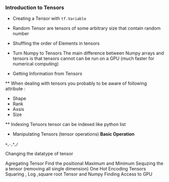 
### Introduction to Tensors
* Creating a Tensor with `tf.Variable`
* Random Tensor are tensors of some arbitrary size that contain random number 
* Shuffling the order of Elements in tensors
* Turn Numpy to Tensors
     The main difference between Numpy arrays and tensors is that tensors cannot can be run on a GPU (much faster for numerical computing)

* Getting Information from Tensors

** When dealing with tensors you probably to be aware of following attribute :
* Shape
* Rank
* Axsis
* Size


** Indexing Tensors
   tensor can be indexed like python list



* Manipulating Tensors (tensor operations)
**Basic Operation**

`+`,`-`,`*`,`/`



Changing the datatype of tensor

Agregating Tensor
Find the positional Maximum and Minimum
Sequzing the a tensor (removing all single dimension)
One Hot Encoding Tensors
Squaring , Log ,square root
Tensor and Numpy
Finding Access to GPU
